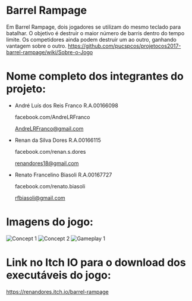 # Barrel Rampage

Em Barrel Rampage, dois jogadores se utilizam do mesmo teclado para batalhar. O objetivo é destruir o maior número de barris dentro do tempo limite. Os competidores ainda podem destruir um ao outro, ganhando vantagem sobre o outro.
https://github.com/pucspcos/projetocos2017-barrel-rampage/wiki/Sobre-o-Jogo

# Nome completo dos integrantes do projeto:

* André Luís dos Reis Franco R.A.00166098

  facebook.com/AndreLRFranco

  AndreLRFranco@gmail.com   
* Renan da Silva Dores R.A.00166115
   
    facebook.com/renan.s.dores
    
    renandores18@gmail.com
* Renato Francelino Biasoli R.A.00167727

   facebook.com/renato.biasoli
   
   rfbiasoli@gmail.com

# Imagens do jogo:

![Concept 1](https://github.com/pucspcos/projetocos2017-barrel-rampage/blob/master/Concepts/Concept1.jpg)
![Concept 2](https://github.com/pucspcos/projetocos2017-barrel-rampage/blob/master/Concepts/Concept2.jpg)
![Gameplay 1](https://github.com/pucspcos/projetocos2017-barrel-rampage/blob/master/Screenshots/Gameplay.jpg)

# Link no Itch IO para o download dos executáveis do jogo:

https://renandores.itch.io/barrel-rampage
